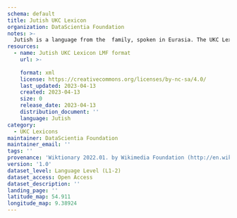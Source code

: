 ```yaml
---
schema: default
title: Jutish UKC Lexicon
organization: DataScientia Foundation
notes: >-
  Jutish is a language from the  family, spoken in Eurasia. The UKC Lexicon of Jutish is represented as a lexico-semantic network. It consists of words, word senses, synsets, as well as sense-level and synset-level relationships.
resources:
  - name: Jutish UKC Lexicon LMF format
    url: >-
      
    format: xml
    license: https://creativecommons.org/licenses/by-nc-sa/4.0/
    last_updated: 2023-04-13
    created: 2023-04-13
    size: 0
    release_date: 2023-04-13
    distribution_document: ''
    language: Jutish
category:
  - UKC Lexicons
maintainer: DataScientia Foundation
maintainer_email: ''
tags: ''
provenance: 'Wiktionary 2022.01. by Wikimedia Foundation (http://en.wiktionary.org); Princeton WordNet 2.1 by Princeton University (https://wordnet.princeton.edu)'
version: '1.0'
dataset_level: Language Level (L1-2)
dataset_access: Open Access
dataset_description: ''
landing_page: ''
latitude_map: 54.911
longitude_map: 9.38924
---
```

